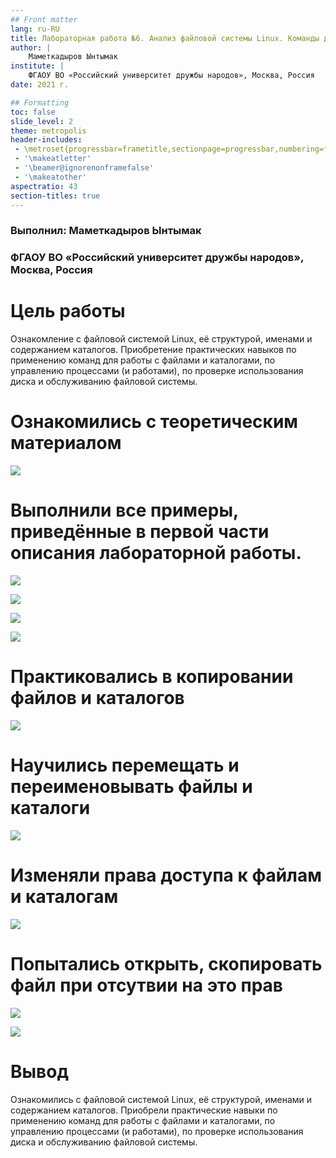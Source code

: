 ```yaml
---
## Front matter
lang: ru-RU
title: Лабораторная работа №6. Анализ файловой системы Linux. Команды для работы с файлами и каталогами
author: |
	Маметкадыров Ынтымак
institute: |
	ФГАОУ ВО «Российский университет дружбы народов», Москва, Россия
date: 2021 г.

## Formatting
toc: false
slide_level: 2
theme: metropolis
header-includes: 
 - \metroset{progressbar=frametitle,sectionpage=progressbar,numbering=fraction}
 - '\makeatletter'
 - '\beamer@ignorenonframefalse'
 - '\makeatother'
aspectratio: 43
section-titles: true
---
```


### Выполнил: Маметкадыров Ынтымак

### ФГАОУ ВО «Российский университет дружбы народов», Москва, Россия


# Цель работы

Ознакомление с файловой системой Linux, её структурой, именами и содержанием каталогов. Приобретение практических навыков по применению команд для работы с файлами и каталогами, по управлению процессами (и работами), по проверке использования диска и обслуживанию файловой системы.

# Ознакомились с теоретическим материалом

![](/home/itmametkadihrov/Изображения/lab06/21.png)

# Выполнили все примеры, приведённые в первой части описания лабораторной работы.

![](/home/itmametkadihrov/Изображения/lab06/1.png)

![](/home/itmametkadihrov/Изображения/lab06/2.png)

![](/home/itmametkadihrov/Изображения/lab06/3.png)

![](/home/itmametkadihrov/Изображения/lab06/4.png)

# Практиковались в копировании файлов и каталогов

![](/home/itmametkadihrov/Изображения/lab06/8.png)

# Научились перемещать и переименовывать файлы и каталоги

![](/home/itmametkadihrov/Изображения/lab06/9.png)

# Изменяли права доступа к файлам и каталогам

![](/home/itmametkadihrov/Изображения/lab06/17.png)

# Попытались открыть, скопировать файл при отсутвии на это прав

![](/home/itmametkadihrov/Изображения/lab06/19.png)

![](/home/itmametkadihrov/Изображения/lab06/20.png)

# Вывод

Ознакомились с файловой системой Linux, её структурой, именами и содержанием каталогов. Приобрели практические навыки по применению команд для работы с файлами и каталогами, по управлению процессами (и работами), по проверке использования диска и обслуживанию файловой системы.
